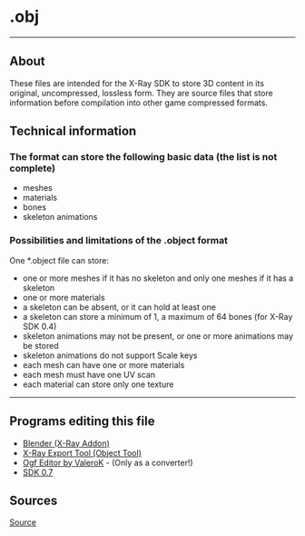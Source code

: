 # .obj

___

## About

These files are intended for the X-Ray SDK to store 3D content in its original, uncompressed, lossless form. They are source files that store information before compilation into other game compressed formats.

## Technical information

### The format can store the following basic data (the list is not complete)

- meshes
- materials
- bones
- skeleton animations

### Possibilities and limitations of the .object format

One *.object file can store:

- one or more meshes if it has no skeleton and only one meshes if it has a skeleton
- one or more materials
- a skeleton can be absent, or it can hold at least one
- a skeleton can store a minimum of 1, a maximum of 64 bones (for X-Ray SDK 0.4)
- skeleton animations may not be present, or one or more animations may be stored
- skeleton animations do not support Scale keys
- each mesh can have one or more materials
- each mesh must have one UV scan
- each material can store only one texture

___

## Programs editing this file

- [Blender (X-Ray Addon)](../../blender/index.html)
- [X-Ray Export Tool (Object Tool)](../../modding-tools-and-resources/modding-modding-tools/xray-export-tool.md)
- [Ogf Editor by ValeroK](../../modding-tools/ogf-editor-by-valerok.md) - (Only as a converter!)
- [SDK 0.7](../../sdk/index.html)

## Sources

[Source](https://github.com/PavelBlend/blender-xray/wiki/Plugin-.object)
